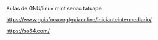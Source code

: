 Aulas de GNU/linux mint senac tatuape

https://www.guiafoca.org/guiaonline/inicianteintermediario/

https://ss64.com/
